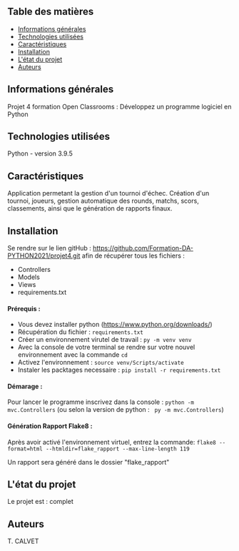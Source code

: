 ## Table des matières
* [Informations générales](#informations-générales)
* [Technologies utilisées](#technologies-used)
* [Caractéristiques](#caractéristiques)
* [Installation](#installation)
* [L'état du projet](#L-état-du-projet)
* [Auteurs](Auteurs)



## Informations générales
Projet 4 formation Open Classrooms : Développez un programme logiciel en Python


## Technologies utilisées
Python - version 3.9.5


## Caractéristiques
Application permetant la gestion d'un tournoi d'échec.
Création d'un tournoi, joueurs, gestion automatique des rounds, matchs, scors, classements, ainsi que le génération de rapports finaux.



## Installation
Se rendre sur le lien gitHub : https://github.com/Formation-DA-PYTHON2021/projet4.git afin de récupérer tous les fichiers : 
- Controllers
- Models
- Views
- requirements.txt

#### Prérequis : 
- Vous devez installer python (https://www.python.org/downloads/)
- Récupération du fichier : ```requirements.txt```
- Créer un environnement virutel de travail : ```py -m venv venv```
- Avec la console de votre terminal se rendre sur votre nouvel environnement avec la commande ```cd```
- Activez l'environnement : ```source venv/Scripts/activate```
- Instaler les packtages necessaire : ```pip install -r requirements.txt```


#### Démarage : 

Pour lancer le programme inscrivez dans la console : ```python -m mvc.Controllers``` (ou selon la version de python : ``` py -m mvc.Controllers```)


#### Génération Rapport Flake8 :

Après avoir activé l'environnement virtuel, entrez la commande: ```flake8 --format=html --htmldir=flake_rapport --max-line-length 119```

Un rapport sera généré dans le dossier "flake_rapport"

## L'état du projet
Le projet est : complet


## Auteurs
T. CALVET

